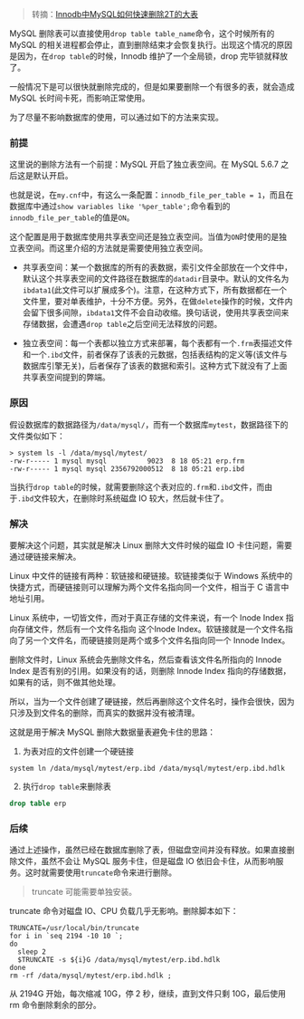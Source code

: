 > 转摘：[Innodb中MySQL如何快速删除2T的大表](http://database.51cto.com/art/201808/582324.htm)

MySQL 删除表可以直接使用`drop table table_name`命令，这个时候所有的 MySQL 的相关进程都会停止，直到删除结束才会恢复执行。出现这个情况的原因是因为，在`drop table`的时候，Innodb 维护了一个全局锁，drop 完毕锁就释放了。

一般情况下是可以很快就删除完成的，但是如果要删除一个有很多的表，就会造成 MySQL 长时间卡死，而影响正常使用。

为了尽量不影响数据库的使用，可以通过如下的方法来实现。

### 前提

这里说的删除方法有一个前提：MySQL 开启了独立表空间。在 MySQL 5.6.7 之后这是默认开启。

也就是说，在`my.cnf`中，有这么一条配置：`innodb_file_per_table = 1`，而且在数据库中通过`show variables like '%per_table';`命令看到的`innodb_file_per_table`的值是`ON`。

这个配置是用于数据库使用共享表空间还是独立表空间。当值为`ON`时使用的是独立表空间。而这里介绍的方法就是需要使用独立表空间。

* 共享表空间：某一个数据库的所有的表数据，索引文件全部放在一个文件中，默认这个共享表空间的文件路径在数据库的`datadir`目录中。默认的文件名为`ibdata1`(此文件可以扩展成多个)。注意，在这种方式下，所有数据都在一个文件里，要对单表维护，十分不方便。另外，在做`delete`操作的时候，文件内会留下很多间隙，`ibdata1`文件不会自动收缩。换句话说，使用共享表空间来存储数据，会遭遇`drop table`之后空间无法释放的问题。

* 独立表空间：每一个表都以独立方式来部署，每个表都有一个`.frm`表描述文件和一个`.ibd`文件，前者保存了该表的元数据，包括表结构的定义等(该文件与数据库引擎无关)，后者保存了该表的数据和索引。这种方式下就没有了上面共享表空间提到的弊端。

### 原因

假设数据库的数据路径为`/data/mysql/`，而有一个数据库`mytest`，数据路径下的文件类似如下：

```shell
> system ls -l /data/mysql/mytest/
-rw-r----- 1 mysql mysql          9023  8 18 05:21 erp.frm  
-rw-r----- 1 mysql mysql 2356792000512  8 18 05:21 erp.ibd
```

当执行`drop table`的时候，就需要删除这个表对应的`.frm`和`.ibd`文件，而由于`.ibd`文件较大，在删除时系统磁盘 IO 较大，然后就卡住了。

### 解决

要解决这个问题，其实就是解决 Linux 删除大文件时候的磁盘 IO 卡住问题，需要通过硬链接来解决。

Linux 中文件的链接有两种：软链接和硬链接。软链接类似于 Windows 系统中的快捷方式，而硬链接则可以理解为两个文件名指向同一个文件，相当于 C 语言中地址引用。

Linux 系统中，一切皆文件，而对于真正存储的文件来说，有一个 Inode Index 指向存储文件，然后有一个文件名指向 这个Inode Index。软链接就是一个文件名指向了另一个文件名，而硬链接则是两个或多个文件名指向同一个 Innode Index。

删除文件时，Linux 系统会先删除文件名，然后查看该文件名所指向的 Innode Index 是否有别的引用。如果没有的话，则删除 Innode Index 指向的存储数据，如果有的话，则不做其他处理。

所以，当为一个文件创建了硬链接，然后再删除这个文件名时，操作会很快，因为只涉及到文件名的删除，而真实的数据并没有被清理。

这就是用于解决 MySQL 删除大数据量表避免卡住的思路：

1. 为表对应的文件创建一个硬链接

```shell
system ln /data/mysql/mytest/erp.ibd /data/mysql/mytest/erp.ibd.hdlk
```

2. 执行`drop table`来删除表

```sql
drop table erp
```

### 后续

通过上述操作，虽然已经在数据库删除了表，但磁盘空间并没有释放。如果直接删除文件，虽然不会让 MySQL 服务卡住，但是磁盘 IO 依旧会卡住，从而影响服务。这时就需要使用`truncate`命令来进行删除。

> truncate 可能需要单独安装。

truncate 命令对磁盘 IO、CPU 负载几乎无影响。删除脚本如下：

```shell
TRUNCATE=/usr/local/bin/truncate  
for i in `seq 2194 -10 10 `;   
do   
  sleep 2  
  $TRUNCATE -s ${i}G /data/mysql/mytest/erp.ibd.hdlk   
done  
rm -rf /data/mysql/mytest/erp.ibd.hdlk ;
```

从 2194G 开始，每次缩减 10G，停 2 秒，继续，直到文件只剩 10G，最后使用 rm 命令删除剩余的部分。


